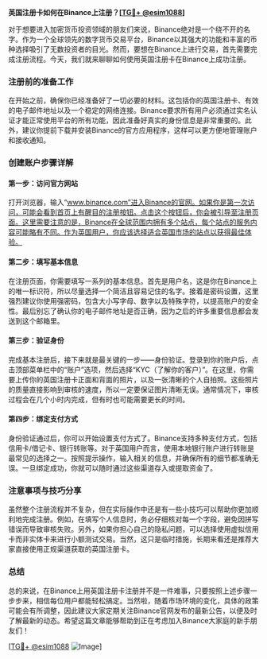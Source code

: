**英国注册卡如何在Binance上注册？[[TG💪+ @esim1088](https://t.me/s/esim1088)]**

对于想要进入加密货币投资领域的朋友们来说，Binance绝对是一个绕不开的名字。作为一个全球领先的数字货币交易平台，Binance以其强大的功能和丰富的币种选择吸引了无数投资者的目光。然而，要想在Binance上进行交易，首先需要完成注册流程。今天，我们就来聊聊如何使用英国注册卡在Binance上成功注册。

### 注册前的准备工作

在开始之前，确保你已经准备好了一切必要的材料。这包括你的英国注册卡、有效的电子邮件地址以及一个稳定的网络连接。Binance要求所有用户必须通过实名认证才能正常使用平台的所有功能，因此准备好真实的身份信息是非常重要的。此外，建议你提前下载并安装Binance的官方应用程序，这样可以更方便地管理账户和接收通知。

### 创建账户步骤详解

#### 第一步：访问官方网站

打开浏览器，输入“www.binance.com”进入Binance的官网。如果你是第一次访问，可能会看到首页上有醒目的注册按钮。点击这个按钮后，你会被引导至注册页面。这里需要注意的是，Binance在全球范围内拥有多个站点，每个站点的服务内容可能略有不同。作为英国用户，你应该选择适合英国市场的站点以获得最佳体验。

#### 第二步：填写基本信息

在注册页面，你需要填写一系列的基本信息。首先是用户名，这是你在Binance上的唯一标识符，所以尽量选择一个简洁且容易记住的名字。接着是密码设置，这里强烈建议你使用强密码，包含大小写字母、数字以及特殊字符，以提高账户的安全性。最后别忘了确认你的电子邮件地址是否正确，因为之后的许多重要信息都会发送到这个邮箱里。

#### 第三步：验证身份

完成基本注册后，接下来就是最关键的一步——身份验证。登录到你的账户后，点击顶部菜单栏中的“账户”选项，然后选择“KYC（了解你的客户）”。在这里，你需要上传你的英国注册卡正面和背面的照片，以及一张清晰的个人自拍照。这些照片的质量直接影响到审核的速度，所以一定要保证图片清晰无误。通常情况下，审核过程会在几个小时内完成，但有时也可能需要更长的时间。

#### 第四步：绑定支付方式

身份验证通过后，你可以开始设置支付方式了。Binance支持多种支付方式，包括信用卡/借记卡、银行转账等。对于英国用户而言，使用本地银行账户进行转账是最常见的选择之一。按照提示操作，输入相关的信息，并确保所有的细节都准确无误。一旦绑定成功，你就可以随时通过这些渠道存入或提取资金了。

### 注意事项与技巧分享

虽然整个注册流程并不复杂，但在实际操作中还是有一些小技巧可以帮助你更加顺利地完成注册。例如，在填写个人信息时，务必仔细核对每一个字段，避免因拼写错误而导致审核失败。另外，如果你担心自己的隐私问题，可以选择使用虚拟信用卡而非实体卡来进行小额测试交易。当然，这只是临时措施，长期来看还是推荐大家直接使用正规渠道获取的英国注册卡。

### 总结

总的来说，在Binance上用英国注册卡注册并不是一件难事，只要按照上述步骤一步步来，相信每位用户都能轻松搞定。当然啦，随着市场环境的变化，具体的政策可能会有所调整，因此建议大家定期关注Binance官网发布的最新公告，以便及时了解最新的动态。希望这篇文章能够帮助到正在考虑加入Binance大家庭的新手朋友们！

[[TG💪+ @esim1088](https://t.me/s/esim1088) ![Image](https://i.postimg.cc/4NQfJmqS/Snipaste-2025-05-13-00-14-12.png)]